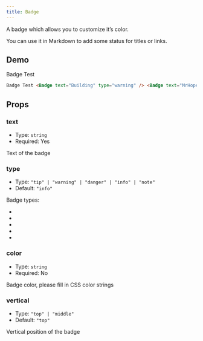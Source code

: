 ```yaml
---
title: Badge
---
```


A badge which allows you to customize it’s color.

You can use it in Markdown to add some status for titles or links.

<!-- more -->

## Demo

Badge Test <Badge text="Building" type="warning" /> <Badge text="MrHope" color="grey" />

```md
Badge Test <Badge text="Building" type="warning" /> <Badge text="MrHope" color="grey" />
```

## Props

### text

- Type: `string`
- Required: Yes

Text of the badge

### type

- Type: `"tip" | "warning" | "danger" | "info" | "note"`
- Default: `"info"`

Badge types:

- <Badge text="tip" type="tip" vertical="middle" />
- <Badge text="warning" type="warning" vertical="middle" />
- <Badge text="danger" type="danger" vertical="middle" />
- <Badge text="info" type="info" vertical="middle" />
- <Badge text="note" type="note" vertical="middle" />

### color

- Type: `string`
- Required: No

Badge color, please fill in CSS color strings

### vertical

- Type: `"top" | "middle"`
- Default: `"top"`

Vertical position of the badge
